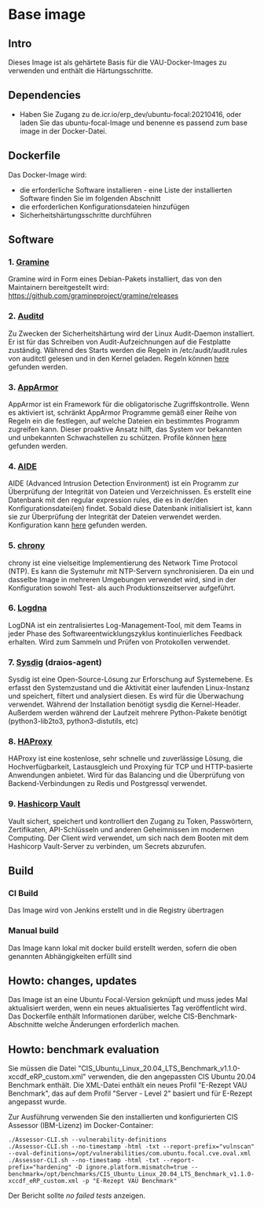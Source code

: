 # Base image

## Intro
Dieses Image ist als gehärtete Basis für die VAU-Docker-Images zu verwenden und enthält die Härtungsschritte.

## Dependencies
* Haben Sie Zugang zu de.icr.io/erp_dev/ubuntu-focal:20210416, oder laden Sie das ubuntu-focal-Image und benenne es passend zum base image in der Docker-Datei.

## Dockerfile
Das Docker-Image wird:
 - die erforderliche Software installieren - eine Liste der installierten Software finden Sie im folgenden Abschnitt
 - die erforderlichen Konfigurationsdateien hinzufügen
 - Sicherheitshärtungsschritte durchführen

## Software

### 1. [Gramine](https://grapheneproject.io)
Gramine wird in Form eines Debian-Pakets installiert, das von den Maintainern bereitgestellt wird:
https://github.com/gramineproject/gramine/releases
### 2. [Auditd](https://man7.org/linux/man-pages/man8/auditd.8.html)
Zu Zwecken der Sicherheitshärtung wird der Linux Audit-Daemon installiert. Er ist für das Schreiben von Audit-Aufzeichnungen auf die Festplatte zuständig.
Während des Starts werden die Regeln in /etc/audit/audit.rules von auditctl gelesen und in den Kernel geladen.
Regeln können [here](files/etc/auditd/rules.d) gefunden werden.
###  3. [AppArmor](https://wiki.debian.org/AppArmor)
AppArmor ist ein Framework für die obligatorische Zugriffskontrolle. Wenn es aktiviert ist, schränkt AppArmor Programme gemäß einer Reihe von Regeln ein
die festlegen, auf welche Dateien ein bestimmtes Programm zugreifen kann.
Dieser proaktive Ansatz hilft, das System vor bekannten und unbekannten Schwachstellen zu schützen.
Profile können [here](files/etc/apparmor.d/) gefunden werden.
### 4. [AIDE](https://aide.github.io)
AIDE (Advanced Intrusion Detection Environment) ist ein Programm zur Überprüfung der Integrität von Dateien und Verzeichnissen.
Es erstellt eine Datenbank mit den regular expression rules, die es in der/den Konfigurationsdatei(en) findet. Sobald diese Datenbank
initialisiert ist, kann sie zur Überprüfung der Integrität der Dateien verwendet werden.
Konfiguration kann [here](files/etc/aide/aide.conf) gefunden werden.
### 5. [chrony](https://chrony.tuxfamily.org)
chrony ist eine vielseitige Implementierung des Network Time Protocol (NTP). Es kann die Systemuhr mit NTP-Servern synchronisieren.
Da ein und dasselbe Image in mehreren Umgebungen verwendet wird, sind in der Konfiguration sowohl Test- als auch Produktionszeitserver aufgeführt.
### 6. [Logdna](https://www.logdna.com)
LogDNA ist ein zentralisiertes Log-Management-Tool, mit dem Teams in jeder Phase des Softwareentwicklungszyklus kontinuierliches Feedback erhalten.
Wird zum Sammeln und Prüfen von Protokollen verwendet.
### 7. [Sysdig](https://sysdig.com) (draios-agent)
Sysdig ist eine Open-Source-Lösung zur Erforschung auf Systemebene. Es erfasst den Systemzustand und die Aktivität einer laufenden Linux-Instanz und speichert, filtert und analysiert diesen.
Es wird für die Überwachung verwendet.
Während der Installation benötigt sysdig die Kernel-Header. Außerdem werden während der Laufzeit mehrere Python-Pakete
benötigt (python3-lib2to3, python3-distutils, etc)
### 8. [HAProxy](http://www.haproxy.org)
HAProxy ist eine kostenlose, sehr schnelle und zuverlässige Lösung, die Hochverfügbarkeit, Lastausgleich und Proxying für TCP
und HTTP-basierte Anwendungen anbietet.
Wird für das Balancing und die Überprüfung von Backend-Verbindungen zu Redis und Postgressql verwendet.
### 9. [Hashicorp Vault](https://www.vaultproject.io)
Vault sichert, speichert und kontrolliert den Zugang zu Token, Passwörtern, Zertifikaten, API-Schlüsseln und anderen Geheimnissen im modernen Computing.
Der Client wird verwendet, um sich nach dem Booten mit dem Hashicorp Vault-Server zu verbinden, um Secrets abzurufen.


## Build
### CI Build
Das Image wird von Jenkins erstellt und in die Registry übertragen

### Manual build
Das Image kann lokal mit docker build erstellt werden, sofern die oben genannten Abhängigkeiten erfüllt sind

## Howto: changes, updates

Das Image ist an eine Ubuntu Focal-Version geknüpft und muss jedes Mal aktualisiert werden, wenn ein neues aktualisiertes Tag veröffentlicht wird.
Das Dockerfile enthält Informationen darüber, welche CIS-Benchmark-Abschnitte welche Änderungen erforderlich machen.

## Howto: benchmark evaluation

Sie müssen die Datei "CIS_Ubuntu_Linux_20.04_LTS_Benchmark_v1.1.0-xccdf_eRP_custom.xml" verwenden, die den angepassten CIS Ubuntu 20.04 Benchmark enthält.
Die XML-Datei enthält ein neues Profil "E-Rezept VAU Benchmark", das auf dem Profil "Server - Level 2" basiert und für E-Rezept angepasst wurde.


Zur Ausführung verwenden Sie den installierten und konfigurierten CIS Assessor (IBM-Lizenz) im Docker-Container:

```
./Assessor-CLI.sh --vulnerability-definitions
./Assessor-CLI.sh --no-timestamp -html -txt --report-prefix="vulnscan" --oval-definitions=/opt/vulnerabilities/com.ubuntu.focal.cve.oval.xml
./Assessor-CLI.sh --no-timestamp -html -txt --report-prefix="hardening" -D ignore.platform.mismatch=true --benchmark=/opt/benchmarks/CIS_Ubuntu_Linux_20.04_LTS_Benchmark_v1.1.0-xccdf_eRP_custom.xml -p "E-Rezept VAU Benchmark"
```

Der Bericht sollte *no failed tests* anzeigen.
